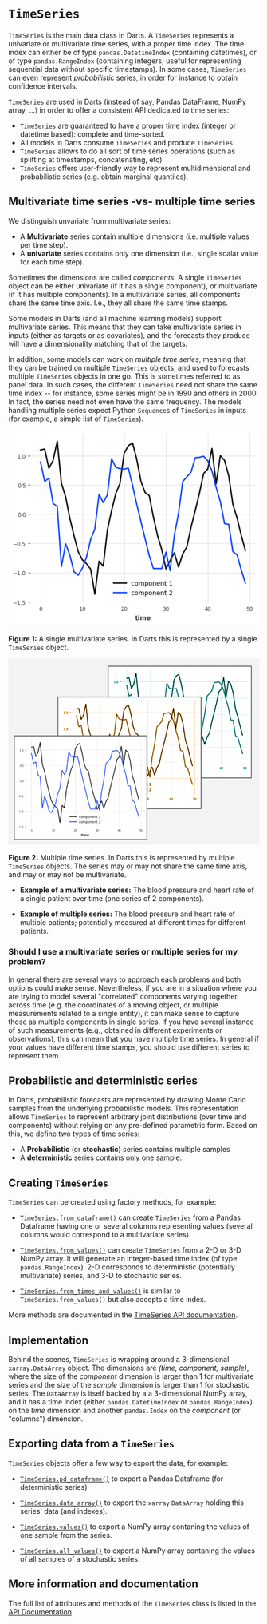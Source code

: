 # `TimeSeries`

`TimeSeries` is the main data class in Darts. A `TimeSeries` represents a univariate or multivariate time series, with a proper time index. The time index can either be of type `pandas.DatetimeIndex` (containing datetimes), or of type `pandas.RangeIndex` (containing integers; useful for representing sequential data without specific timestamps). In some cases, `TimeSeries` can even represent *probabilistic* series, in order for instance to obtain confidence intervals.

`TimeSeries` are used in Darts (instead of say, Pandas DataFrame, NumPy array, ...) in order to offer a consistent API dedicated to time series:

* `TimeSeries` are guaranteed to have a proper time index (integer or datetime based): complete and time-sorted.
* All models in Darts consume `TimeSeries` and produce `TimeSeries`.
* `TimeSeries` allows to do all sort of time series operations (such as splitting at timestamps, concatenating, etc).
* `TimeSeries` offers user-friendly way to represent multidimensional and probabilistic series (e.g. obtain marginal quantiles).

## Multivariate time series -vs- multiple time series
We distinguish unvariate from multivariate series:

* A **Multivariate** series contain multiple dimensions (i.e. multiple values per time step).
* A **univariate** series contains only one dimension (i.e., single scalar value for each time step).

Sometimes the dimensions are called *components*. A single `TimeSeries` object can be either univariate (if it has a single component), or multivariate (if it has multiple components). In a multivariate series, all components share the same time axis. I.e., they all share the same time stamps.

Some models in Darts (and all machine learning models) support multivariate series. This means that they can take multivariate series in inputs (either as targets or as covariates), and the forecasts they produce will have a dimensionality matching that of the targets. 

In addition, some models can work on *multiple time series*, meaning that they can be trained on multiple `TimeSeries` objects, and used to forecasts multiple `TimeSeries` objects in one go. This is sometimes referred to as panel data. In such cases, the different `TimeSeries` need not share the same time index -- for instance, some series might be in 1990 and others in 2000. In fact, the series need not even have the same frequency. The models handling multiple series expect Python `Sequence`s of `TimeSeries` in inputs (for example, a simple list of `TimeSeries`).

![figure1](./images/timeseries/multivariate.png)

**Figure 1:** A single multivariate series. In Darts this is represented by a single `TimeSeries` object.

![figure2](./images/timeseries/multiple-ts.png)

**Figure 2:** Multiple time series. In Darts this is represented by multiple `TimeSeries` objects. The series may or may not share the same time axis, and may or may not be multivariate.

* **Example of a multivariate series:** The blood pressure and heart rate of a single patient over time (one series of 2 components).

* **Example of multiple series:** The blood pressure and heart rate of multiple patients; potentially measured at different times for different patients.


### Should I use a multivariate series or multiple series for my problem?
In general there are several ways to approach each problems and both options could make sense. Nevertheless, if you are in a situation where you are trying to model several "correlated" components varying together across time (e.g. the coordinates of a moving object, or multiple measurements related to a single entity), it can make sense to capture those as multiple components in single series. If you have several instance of such measurements (e.g., obtained in different experiments or observations), this can mean that you have multiple time series. In general if your values have different time stamps, you should use different series to represent them.


## Probabilistic and deterministic series
In Darts, probabilistic forecasts are represented by drawing Monte Carlo samples from the underlying probabilistic models. This representation allows `TimeSeries` to represent arbitrary joint distributions (over time and components) without relying on any pre-defined parametric form. Based on this, we define two types of time series:

* A **Probabilistic** (or **stochastic**) series contains multiple samples
* A **deterministic** series contains only one sample.

## Creating `TimeSeries`
`TimeSeries` can be created using factory methods, for example:

* [`TimeSeries.from_dataframe()`](https://unit8co.github.io/darts/generated_api/darts.timeseries.html#darts.timeseries.TimeSeries.from_dataframe) can create `TimeSeries` from a Pandas Dataframe having one or several columns representing values (several columns would correspond to a multivariate series).

* [`TimeSeries.from_values()`](https://unit8co.github.io/darts/generated_api/darts.timeseries.html#darts.timeseries.TimeSeries.from_values) can create `TimeSeries` from a 2-D or 3-D NumPy array. It will generate an integer-based time index (of type `pandas.RangeIndex`). 2-D corresponds to deterministic (potentially multivariate) series, and 3-D to stochastic series.

* [`TimeSeries.from_times_and_values()`](https://unit8co.github.io/darts/generated_api/darts.timeseries.html#darts.timeseries.TimeSeries.from_times_and_values) is similar to `TimeSeries.from_values()` but also accepts a time index.

More methods are documented in the [TimeSeries API documentation](https://unit8co.github.io/darts/generated_api/darts.timeseries.html).

## Implementation
Behind the scenes, `TimeSeries` is wrapping around a 3-dimensional `xarray.DataArray` object. The dimensions are *(time, component, sample)*, where the size of the *component* dimension is larger than 1 for multivariate series and the size of the *sample* dimension is larger than 1 for stochastic series. The `DataArray` is itself backed by a a 3-dimensional NumPy array, and it has a time index (either `pandas.DatetimeIndex` or `pandas.RangeIndex`) on the *time* dimension and another `pandas.Index` on the *component* (or "columns") dimension.

## Exporting data from a `TimeSeries`
`TimeSeries` objects offer a few way to export the data, for example:

* [`TimeSeries.pd_dataframe()`](https://unit8co.github.io/darts/generated_api/darts.timeseries.html#darts.timeseries.TimeSeries.pd_dataframe) to export a Pandas Dataframe (for deterministic series)

* [`TimeSeries.data_array()`](https://unit8co.github.io/darts/generated_api/darts.timeseries.html#darts.timeseries.TimeSeries.data_array) to export the `xarray` `DataArray` holding this series' data (and indexes).

* [`TimeSeries.values()`](https://unit8co.github.io/darts/generated_api/darts.timeseries.html#darts.timeseries.TimeSeries.values) to export a NumPy array contaning the values of one sample from the series.

* [`TimeSeries.all_values()`](https://unit8co.github.io/darts/generated_api/darts.timeseries.html#darts.timeseries.TimeSeries.all_values) to export a NumPy array contaning the values of all samples of a stochastic series.

## More information and documentation
The full list of attributes and methods of the `TimeSeries` class is listed in the [API Documentation](https://unit8co.github.io/darts/generated_api/darts.timeseries.html)
